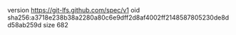 version https://git-lfs.github.com/spec/v1
oid sha256:a3718e238b38a2280a80c6e9dff2d8af4002ff2148587805230de8dd58ab259d
size 682

